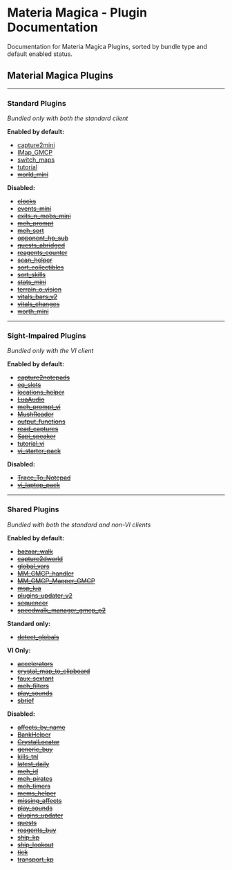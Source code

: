 # Materia Magica - Plugin Documentation
Documentation for Materia Magica Plugins, sorted by bundle type and default enabled status.

## Material Magica Plugins

---

### Standard Plugins

*Bundled only with both the standard client*

**Enabled by default:**
* [capture2mini](docs/capture2mini.md)
* [IMap_GMCP](docs/IMap_GMCP.md)
* [switch_maps](docs/switch_maps.md)
* [tutorial](docs/tutorial.md)
* ~~[world_mini](docs/world_mini.md)~~

**Disabled:**
* ~~[clocks](docs/clocks.md)~~
* ~~[events_mini](docs/events_mini.md)~~
* ~~[exits_n_mobs_mini](docs/exits_n_mobs_mini.md)~~
* ~~[meh_prompt](docs/meh_prompt.md)~~
* ~~[meh_sort](docs/meh_sort.md)~~
* ~~[opponent_hp_sub](docs/opponent_hp_sub.md)~~
* ~~[quests_abridged](docs/quests_abridged.md)~~
* ~~[reagents_counter](docs/reagents_counter.md)~~
* ~~[scan_helper](docs/scan_helper.md)~~
* ~~[sort_collectibles](docs/sort_collectibles.md)~~
* ~~[sort_skills](docs/sort_skills.md)~~
* ~~[stats_mini](docs/stats_mini.md)~~
* ~~[terrain_o_vision](docs/terrain_o_vision.md)~~
* ~~[vitals_bars_v2](docs/vitals_bars_v2.md)~~
* ~~[vitals_changes](docs/vitals_changes.md)~~
* ~~[worth_mini](docs/worth_mini.md)~~

---

### Sight-Impaired Plugins

*Bundled only with the VI client*

**Enabled by default:**
* ~~[capture2notepads](docs/capture2notepads.md)~~
* ~~[eq_slots](docs/eq_slots.md)~~
* ~~[locations_helper](docs/locations_helper.md)~~
* ~~[LuaAudio](docs/LuaAudio.md)~~
* ~~[meh_prompt_vi](docs/meh_prompt_vi.md)~~
* ~~[MushReader](docs/MushReader.md)~~
* ~~[output_functions](docs/output_functions.md)~~
* ~~[read_captures](docs/read_captures.md)~~
* ~~[Sapi_speaker](docs/Sapi_speaker.md)~~
* ~~[tutorial_vi](docs/tutorial_vi.md)~~
* ~~[vi_starter_pack](docs/vi_starter_pack.md)~~

**Disabled:**
* ~~[Trace_To_Notepad](docs/Trace_To_Notepad.md)~~
* ~~[vi_laptop_pack](docs/vi_laptop_pack.md)~~

---

### Shared Plugins

*Bundled with both the standard and non-VI clients*

**Enabled by default:**
* ~~[bazaar_walk](docs/bazaar_walk.md)~~
* ~~[capture2dworld](docs/capture2dworld.md)~~
* ~~[global_vars](docs/global_vars.md)~~
* ~~[MM_GMCP_handler](docs/MM_GMCP_handler.md)~~
* ~~[MM_GMCP_Mapper_GMCP](docs/MM_GMCP_Mapper_GMCP.md)~~
* ~~[msp_lua](docs/msp_lua.md)~~
* ~~[plugins_updater_v2](docs/plugins_updater_v2.md)~~
* ~~[sequencer](docs/sequencer.md)~~
* ~~[speedwalk_manager_gmcp_p2](docs/speedwalk_manager_gmcp_p2.md)~~

**Standard only:**
* ~~[detect_globals](docs/detect_globals.md)~~

**VI Only:**
* ~~[accelerators](docs/accelerators.md)~~
* ~~[crystal_map_to_clipboard](docs/crystal_map_to_clipboard.md)~~
* ~~[faux_sextant](docs/faux_sextant.md)~~
* ~~[meh_filters](docs/meh_filters.md)~~
* ~~[play_sounds](docs/play_sounds.md)~~
* ~~[sbrief](docs/sbrief.md)~~

**Disabled:**
* ~~[affects_by_name](docs/affects_by_name.md)~~
* ~~[BankHelper](docs/BankHelper.md)~~
* ~~[CrystalLocator](docs/CrystalLocator.md)~~
* ~~[generic_buy](docs/generic_buy.md)~~
* ~~[kills_tnl](docs/kills_tnl.md)~~
* ~~[latest_daily](docs/latest_daily.md)~~
* ~~[meh_id](docs/meh_id.md)~~
* ~~[meh_pirates](docs/meh_pirates.md)~~
* ~~[meh_timers](docs/meh_timers.md)~~
* ~~[mems_helper](docs/mems_helper.md)~~
* ~~[missing_affects](docs/missing_affects.md)~~
* ~~[play_sounds](docs/play_sounds.md)~~
* ~~[plugins_updater](docs/plugins_updater.md)~~
* ~~[quests](docs/quests.md)~~
* ~~[reagents_buy](docs/reagents_buy.md)~~
* ~~[ship_kp](docs/ship_kp.md)~~
* ~~[ship_lookout](docs/ship_lookout.md)~~
* ~~[tick](docs/tick.md)~~
* ~~[transport_kp](docs/transport_kp.md)~~
